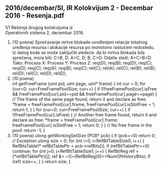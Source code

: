 2016/decembar/SI, IR Kolokvijum 2 - Decembar 2016 - Resenja.pdf
--------------------------------------------------------------------------------


1/1 
Rešenja drugog kolokvijuma iz  
Operativnih sistema 2, decembar 2016. 
1. (10 poena) Sprečavanje mrtve blokade uvođenjem relacije totalnog uređenja resursa i 
alokacije resursa po monotono rastućem redosledu. Iz datog koda se može zaključiti sledeće: 
da bi mrtva blokada bila sprečena, mora biti: C>B, D; A>C, D; B, C>D. Odatle sledi: 
A>C>B>D. Tako: 
Process X:              Process Y:              Process Z: 
      req(D); req(B);         req(D); req(C);         req(D); 
      req(C);                 req(A);                 req(B); req(C); 
      rel(C);                 rel(A);                 rel(C); rel(B); 
      rel(B); rel(D);         rel(C); rel(D);         rel(D); 
2. (10 poena)  
int getFreeFrame (uint pid, uint page, uint* frame) { 
  int cur = 0; 
  for (cur=0; cur<FreeFramePoolSize; cur++) { 
    if (!freeFramePool[cur].isFree && 
         freeFramePool[cur].pid==pid && freeFramePool[cur].page==page) { 
       // The frame of the same page found, return it and declare as free: 
       *frame = freeFramePool[cur].frame; 
       freeFramePool[cur].isSlotFree = 1; 
       return 1; 
    } 
  } 
  for (cur=0; cur<FreeFramePoolSize; cur++) { 
    if (!freeFramePool[cur].isFree) { 
       // Another free frame found, return it and declare as free: 
       *frame = freeFramePool[cur].frame; 
       freeFramePool[cur].isSlotFree = 1; 
       return 0; 
    } 
  } 
  // No free frame in the pool! 
  return -1; 
} 
3. (10 poena) 
ulong getWorkingSetSize (PCB* pcb) { 
  if (pcb==0) return 0; // Exception 
  ulong size = 0; 
  for (int i=0; i<RefBitTableSize0; i++) { 
    RefBitsTable1* refBitTablePtr = pcb->refBits[i]; 
    if (refBitTablePtr==0) continue; 
    for (int j=0; j<RefBitTableSize1; j++) { 
       RefBitReg ref = (*refBitTablePtr)[j]; 
       ref &= ~((~(RefBitReg)0)>>NumOfHistoryBits); 
       if (ref) size++; 
    } 
  } 
  return size; 
} 